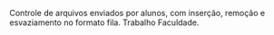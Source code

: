 Controle de arquivos enviados por alunos, com inserção, remoção e esvaziamento no formato fila. Trabalho Faculdade.